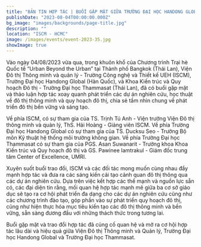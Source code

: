 ```yaml
---
title: "BẢN TIN HỢP TÁC | BUỔI GẶP MẶT GIỮA TRƯỜNG ĐẠI HỌC HANDONG GLOBAL (HÀN QUỐC), TRƯỜNG ĐẠI HỌC THAMMASAT (THÁI LAN) VÀ VIỆN ĐÔ THỊ THÔNG MINH VÀ QUẢN LÝ - TRƯỜNG CÔNG NGHỆ VÀ THIẾT KẾ UEH (ISCM)"
publishDate: "2023-08-04T00:00:00.000Z"
bg_image: "images/backgrounds/page-title.jpg"
description: "" 
location: "ISCM - HCMC"
image: /images/events/event-2023-35.jpg
showImage: true
---
```

Vào ngày 04/08/2023 vừa qua, trong khuôn khổ của Chương trình Trại hè Quốc tế “Urban Beyond the Urban” tại Thành phố Bangkok (Thái Lan), Viện Đô thị Thông minh và quản lý - Trường Công nghệ và Thiết kế UEH (ISCM), Trường Đại học Handong Global (Hàn Quốc), và Khoa Kiến trúc và Quy hoạch Đô thị - Trường Đại học Thammasat (Thái Lan), đã có buổi gặp mặt và thảo luận hợp tác xoay quanh phát triển các dự án nghiên cứu, học thuật về đô thị thông minh và quy hoạch đô thị, chia sẻ tầm nhìn chung về phát triển đô thị bền vững và sáng tạo.

Về phía ISCM, có sự tham gia của TS. Trịnh Tú Anh - Viện trưởng Viện Đô thị thông minh và quản lý, ThS. Hải Hoàng - Giảng viên ISCM. Về phía Trường Đại học Handong Global có sự tham gia của TS. Ducksu Seo - Trưởng Bộ môn Kỹ thuật hệ thống môi trường không gian. Về phía Trường Đại học Thammasat có sự tham gia của PGS. Asan Suwanarit - Trưởng khoa Khoa Kiến trúc và Quy hoạch đô thị và GS. Pawinee Iamtrakul - Giám đốc trung tâm Center of Excellence, UMRI.

Xuyên suốt buổi trao đổi, ISCM và các đối tác mong muốn cùng nhau đẩy mạnh hợp tác và đưa ra các sáng kiến cải tạo cảnh quan đô thị thông qua các dự án nghiên cứu. Dựa trên việc kết hợp các thế mạnh và nguồn lực sẵn có, các đại diện tin rằng, mối quan hệ hợp tác mạnh mẽ giữa ba cơ sở giáo dục sẽ tạo ra cơ hội phát triển đa dạng cho các dự án nghiên cứu cũng như các chương trình đào tạo, góp phần vào sự phát triển quy hoạch đô thị, cũng như hiện thực hóa mục tiêu kiến tạo các đô thị thông minh và bền vững, sẵn sàng đương đầu với những thách thức trong tương lai.

Buổi gặp mặt và trao đổi hợp tác đã củng cố quan hệ và mở ra cơ hội hợp tác lâu dài và hiệu quả giữa Viện Đô thị Thông minh và Quản lý, Trường Đại học Handong Global và Trường Đại học Thammasat.